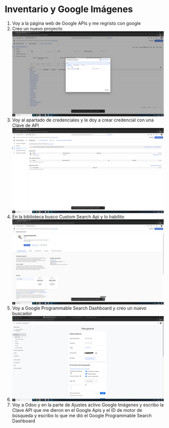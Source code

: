 # Inventario y Google Imágenes

1. Voy a la página web de Google APIs y me regristo con google
2. Creo un nuevo proyecto
   ![alt text](image-2.png)
3. Voy al apartado de credenciales y le doy a crear credencial con una Clave de API
   ![alt text](image-1.png)
4. En la biblioteca busco Custom Search Api y lo habilito
   ![alt text](image-3.png)
5. Voy a Google Programmable Search Dashboard y creo un nuevo buscador
6. ![alt text](image-4.png)
7. Voy a Odoo y en la parte de Ajustes activo Google Imágenes y escribo la Clave API que me dieron en el Google Apis y el ID de motor de búsqueda y escribo lo que me dió el Google Programmable Search Dashboard